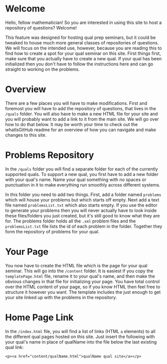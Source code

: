 # Welcome

Hello, fellow mathematician! So you are interested in using this site to host a repository of questions? Welcome!

This feature was designed for hosting qual prep seminars, but it could be tweaked to house much more general classes of repositories of questions. We will focus on the intended use, however, because you are reading this to find how to create a spot for your qual seminar on this site. First things first, make sure that you actually have to create a new qual. If your qual has been initialized then you don't have to follow the instructions here and can go straight to working on the problems.

# Overview

There are a few places you will have to make modifications. First and foremost you will have to add the repository of questions, that lives in the `/quals` folder. You will also have to make a new HTML file for your site and you will probably want to add a link to it from the main site. We will go over how to do that below. It may be worth your time to check out the whatIsGitHub readme for an overview of how you can navigate and make changes to this site.

# Problems Repository

In the `/quals` folder you will find a separate folder for each of the currently supported quals. To support a new qual, you first have to add a new folder with your qual's name. Name your qual something with no spaces or punctuation in it to make everything run smoothly across different systems.

In this folder you need to add two things. First, add a folder named `problems` which will house your problems but which starts off empty. Next add a text file named `problemsList.txt` which also starts empty. If you use the editor to generate your problems then you will never actually have to look inside these files/folders you just created, but it's still good to know what they are for. The problems folder holds all the `.xml` problem files and the `problemsList.txt` file lists the id of each problem in the folder. Together they form the repository of problems for your qual.

# Your Page

You now have to create the HTML file which is the page for your qual seminar. This will go into the `/content` folder. It is easiest if you copy the `templatePage.html` file, rename it to your qual's name, and then make the obvious changes in that file for initializing your page. You have total control over the HTML content of your page, so if you know HTML then feel free to structure it however you want. The template includes the just enough to get your site linked up with the problems in the repository.

# Home Page Link

In the `/index.html` file, you will find a list of links (HTML `a` elements) to all the different qual pages hosted on this site. Just insert the following with your qual's name in place of qualName into the file below the last existing qual link:

```
<p><a href="content/qualName.html">qualName qual site</a></p>
```
